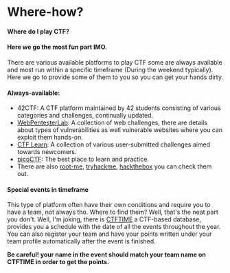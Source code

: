 # Where-how?

#### Where do I play CTF?

#### Here we go the most fun part IMO.

There are various available platforms to play CTF some are always available and most run within a specific timeframe (During the weekend typically). Here we go to provide some of them to you so you can get your hands dirty.

#### Always-available:

* 42CTF: A CTF platform maintained by 42 students consisting of various categories and challenges, continually updated.
* [WebPentesterLab](https://pentesterlab.com): A collection of web challenges, there are details about types of vulnerabilities as well vulnerable websites where you can exploit them hands-on.
* [CTF Learn](https://ctflearn.com): A collection of various user-submitted challenges aimed towards newcomers.
* [picoCTF](https://picoctf.org): The best place to learn and practice.
* There are also [root-me](https://www.root-me.org/?lang=en), [tryhackme](https://tryhackme.com), [hackthebox](https://www.hackthebox.com) you can check them out.

#### Special events in timeframe

This type of platform often have their own conditions and require you to have a team, not always tho. Where to find them? Well, that's the neat part you don't. Well, I'm joking, there is [CTFTIME](https://ctftime.org) a CTF-based database, provides you a schedule with the date of all the events throughout the year. You can also register your team and have your points written under your team profile automatically after the event is finished.

**Be careful! your name in the event should match your team name on CTFTIME in order to get the points.**
